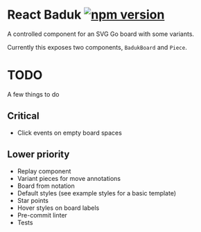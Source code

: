 # React Baduk [![npm version](https://badge.fury.io/js/react-baduk.svg)](https://badge.fury.io/js/react-baduk) #

A controlled component for an SVG Go board with some variants.

Currently this exposes two components, `BadukBoard` and `Piece`.

# TODO #
A few things to do

## Critical ##
* Click events on empty board spaces

## Lower priority ##
* Replay component
* Variant pieces for move annotations
* Board from notation
* Default styles (see example styles for a basic template)
* Star points
* Hover styles on board labels
* Pre-commit linter
* Tests
